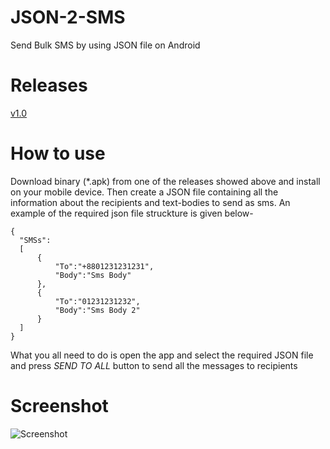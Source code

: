 # JSON-2-SMS
Send Bulk SMS by using JSON file on Android

# Releases
[v1.0](https://github.com/rifat-hossain/JSON-2-SMS/releases/tag/1.0)

# How to use
Download binary (\*.apk) from one of the releases showed above and install on your mobile device. Then create a JSON file containing all the information about the recipients and text-bodies to send as sms. An example of the required json file struckture is given below-
```
{
  "SMSs":
  [
      {
          "To":"+8801231231231",
          "Body":"Sms Body"
      },
      {
          "To":"01231231232",
          "Body":"Sms Body 2"
      }
  ]
}
```
What you all need to do is open the app and select the required JSON file and press *SEND TO ALL* button to send all the messages to recipients
# Screenshot
![Screenshot](https://rifat-hossain.github.io/images/json2sms.png)

